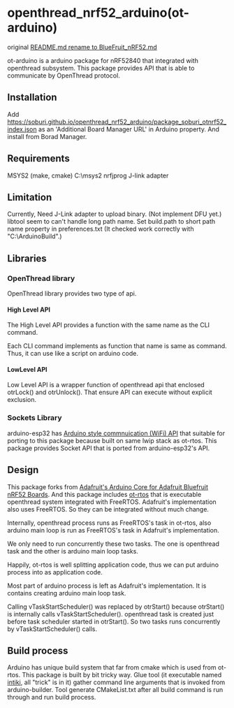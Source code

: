 
openthread_nrf52_arduino(ot-arduino)
======================================

original [README.md rename to BlueFruit_nRF52.md](BlueFruit_nRF52.md)

ot-arduino is a arduino package for nRF52840 that integrated with openthread subsystem.
This package provides API that is able to communicate by OpenThread protocol.

Installation
--------------

Add https://soburi.github.io/openthread_nrf52_arduino/package_soburi_otnrf52_index.json as an 'Additional Board Manager URL' in Arduino property.
And install from Borad Manager.

Requirements
--------------

MSYS2 (make, cmake) C:\msys2
nrfjprog
J-link adapter

Limitation
-------------

Currently, Need J-Link adapter to upload binary.
(Not implement DFU yet.)
libtool seem to can't handle long path name.
Set build.path to short path name property in preferences.txt 
(It checked work correctly with "C:\ArduinoBuild".)

Libraries
---------------

### OpenThread library

OpenThread library provides two type of api.

#### High Level API

The High Level API provides a function with the same name as the CLI command.

Each CLI command implements as function that name is same as command.
Thus, it can use like a script on arduino code.

#### LowLevel API

Low Level API is a wrapper function of openthread api that enclosed otrLock() and otrUnlock().
That ensure API can execute without explicit exclusion.


### Sockets Library

arduino-esp32 has [Arduino style commnuication (WiFi) API](https://github.com/espressif/arduino-esp32/tree/master/libraries/WiFi/src) that suitable for porting to this package because built on same lwip stack as ot-rtos.
This package provides Socket API that is ported from arduino-esp32's API.



Design
------------------

This package forks from [Adafruit's Arduino Core for Adafruit Bluefruit nRF52 Boards](https://github.com/adafruit/Adafruit_nRF52_Arduino).
And this package includes [ot-rtos](https://github.com/openthread/ot-rtos) that is executable openthread system integrated with FreeRTOS.
Adafruit's implementation also uses FreeRTOS.
So they can be integrated without much change.

Internally, openthread process runs as FreeRTOS's task in ot-rtos, also arduino main loop is run as FreeRTOS's task in Adafruit's implementation.

We only need to run concurrently these two tasks.
The one is openthread task and the other is arduino main loop tasks.

Happily, ot-rtos is well splitting application code, thus we can put arduino process into as application code.

Most part of arduino process is left as Adafruit's implementation.
It is contains creating arduino main loop task.

Calling vTaskStartScheduler() was replaced by otrStart() because otrStart() is internally calls vTaskStartScheduler().
openthread task is created just before task scheduler started in otrStart().
So two tasks runs concurrently by vTaskStartScheduler() calls.

Build process
--------

Arduino has unique build system that far from cmake which is used from ot-rtos.
This package is built by bit tricky way.
Glue tool (it executable named [intiki](https://github.com/espressif/arduino-esp32/tree/master/libraries/WiFi/src), all "trick" is in it) gather command line arguments that is invoked from arduino-builder.
Tool generate CMakeList.txt after all build command is run through and run build process.


